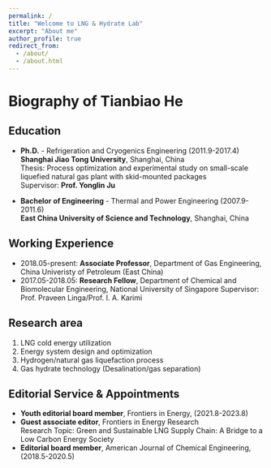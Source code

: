```yaml
---
permalink: /
title: "Welcome to LNG & Hydrate Lab"
excerpt: "About me"
author_profile: true
redirect_from: 
  - /about/
  - /about.html
---
```




# Biography of Tianbiao He

## Education
- **Ph.D.** - Refrigeration and Cryogenics Engineering (2011.9-2017.4)  
  **Shanghai Jiao Tong University**, Shanghai, China  
  Thesis: Process optimization and experimental study on small-scale liquefied natural gas plant with skid-mounted packages  
  Supervisor: **Prof. Yonglin Ju**  
  
- **Bachelor of Engineering** - Thermal and Power Engineering (2007.9-2011.6)  
  **East China University of Science and Technology**, Shanghai, China

## Working Experience
- 2018.05-present: **Associate Professor**, Department of Gas Engineering, China Univeristy of Petroleum (East China)
- 2017.05-2018.05: **Research Fellow**, Department of Chemical and Biomolecular Engineering, National University of Singapore
                   Supervisor: Prof. Praveen Linga/Prof. I. A. Karimi

## Research area
1. LNG cold energy utilization
2. Energy system design and optimization
3. Hydrogen/natural gas liquefaction process
4. Gas hydrate technology (Desalination/gas separation)


## Editorial Service & Appointments
- **Youth editorial board member**, Frontiers in Energy, (2021.8-2023.8)
- **Guest associate editor**, Frontiers in Energy Research  
  Research Topic: Green and Sustainable LNG Supply Chain: A Bridge to a Low Carbon Energy Society
- **Editorial board member**, American Journal of Chemical Engineering, (2018.5-2020.5)
